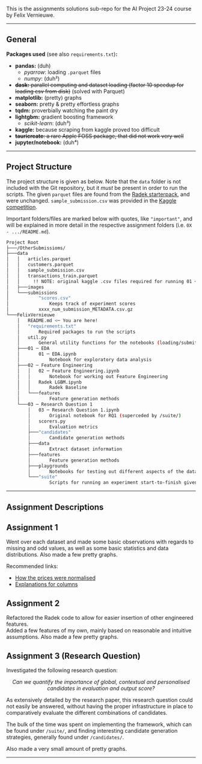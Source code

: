This is the assignments solutions sub-repo for the AI Project 23-24 course by Felix Vernieuwe.


---
## General

**Packages used** (see also `requirements.txt`)**:**
- **pandas:** (duh)
  - _pyarrow_: loading `.parquet` files 
  - _numpy_: (duh²)
- ~~**dask:** parallel computing and dataset loading (factor 10 speedup for loading csv from disk)~~ (solved with Parquet)
- **matplotlib:** (pretty) graphs
- **seaborn:** pretty & pretty effortless graphs
- **tqdm:** proverbially watching the paint dry
- **lightgbm:** gradient boosting framework
  - _scikit-learn_: (duh³) 
- **kaggle:** because scraping from kaggle proved too difficult
- ~~**tauricreate**: a rare Apple FOSS package, that did not work very well~~
- **jupyter/notebook:** (duh⁴)

---

## Project Structure
The project structure is given as below. Note that the `data` folder is not included with the Git repository,
but it _must_ be present in order to run the scripts. The given `parquet` files are found from the [Radek starterpack](https://www.kaggle.com/code/marcogorelli/radek-s-lgbmranker-starter-pack-warmup/output),
and were unchanged. `sample_submission.csv` was provided in the [Kaggle competition](https://www.kaggle.com/c/h-and-m-personalized-fashion-recommendations/overview).

Important folders/files are marked below with quotes, like `"important"`, and will be explained in more detail
in the respective assignment folders (i.e. `0X - .../README.md`).


```bash
Project Root
├───/OtherSubmissioms/
├───data
│   │   articles.parquet
│   │   customers.parquet
│   │   sample_submission.csv
│   │   transactions_train.parquet
│   │     !! NOTE: original kaggle .csv files required fo​r running 01 ─ EDA !!
│   ├───images
│   └───submissions
│           "scores.csv"
│               Keeps track of experiment scores
│           xxxx_num_submission_METADATA.csv.gz
└───FelixVernieuwe
    │   README.md <─ You are here!
    │   "requirements.txt"
    │       Required packages to run the scripts
    │   util.py
    │       General utility functions fo​r the notebooks (loading/submitting/...)
    ├───01 ─ EDA
    │       01 ─ EDA.ipynb
    │           Notebook fo​r exploratory data analysis
    ├───02 ─ Feature Engineering
    │   │   02 ─ Feature Engineering.ipynb
    │   │       Notebook fo​r working out Feature Engineering
    │   │   Radek LGBM.ipynb
    │   │       Radek Baseline
    │   └───features
    │           Feature generation methods
    └───03 ─ Research Question 1
        │   03 ─ Research Question 1.ipynb
        │       Original notebook fo​r RQ1 (superceded by /suite/)
        │   scorers.py
        │       Evaluation metrics
        ├───"candidates"
        │       Candidate generation methods
        ├───data
        │       Extract dataset information
        ├───features
        │       Feature generation methods
        ├───playgrounds
        │       Notebooks fo​r testing out different aspects of the data/generation methods/...
        └───"suite"
                Scripts fo​r running an experiment start-to-finish given a configuration
```


----
## Assignment Descriptions

## Assignment 1
Went over each dataset and made some basic observations with regards to missing and odd values, as well as some basic statistics and 
data distributions. Also made a few pretty graphs.

Recommended links:
- [How the prices were normalised](https://www.kaggle.com/c/h-and-m-personalized-fashion-recommendations/discussion/310496)
- [Explanations for columns](https://www.kaggle.com/c/h-and-m-personalized-fashion-recommendations/discussion/307001)


## Assignment 2
Refactored the Radek code to allow for easier insertion of other engineered features.  
Added a few features of my own, mainly based on reasonable and intuitive assumptions.
Also made a few pretty graphs.


## Assignment 3 (Research Question)

Investigated the following research question:

<center><i>
Can we quantify the importance of global, contextual and personalised candidates in evaluation and output score?
</i></center>


As extensively detailed by the research paper, this research question could not easily be answered, without having the
proper infrastructure in place to comparatively evaluate the different combinations of candidates.

The bulk of the time was spent on implementing the framework, which can be found under `/suite/`,
and finding interesting candidate generation strategies, generally found under `/candidates/`.

Also made a very small amount of pretty graphs.

---